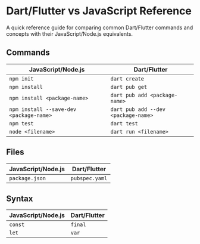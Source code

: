 # Dart/Flutter vs JavaScript Reference

A quick reference guide for comparing common Dart/Flutter commands and concepts with their JavaScript/Node.js equivalents.

## Commands

| JavaScript/Node.js                          | Dart/Flutter            |
|---------------------------------------------|-------------------------|
| `npm init`                                  | `dart create`           |
| `npm install`                               | `dart pub get`          |
| `npm install <package-name>`                | `dart pub add <package-name>` |
| `npm install --save-dev <package-name>`     | `dart pub add --dev <package-name>` |
| `npm test`                                  | `dart test`             |
| `node <filename>`                           | `dart run <filename>`   |

## Files

| JavaScript/Node.js         | Dart/Flutter            |
|----------------------------|-------------------------|
| `package.json`             | `pubspec.yaml`          |

## Syntax

| JavaScript/Node.js         | Dart/Flutter            |
|----------------------------|-------------------------|
| `const`                    | `final`                 |
| `let`                      | `var`                   |